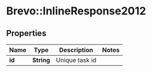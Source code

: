 # Brevo::InlineResponse2012

## Properties
Name | Type | Description | Notes
------------ | ------------- | ------------- | -------------
**id** | **String** | Unique task id | 


